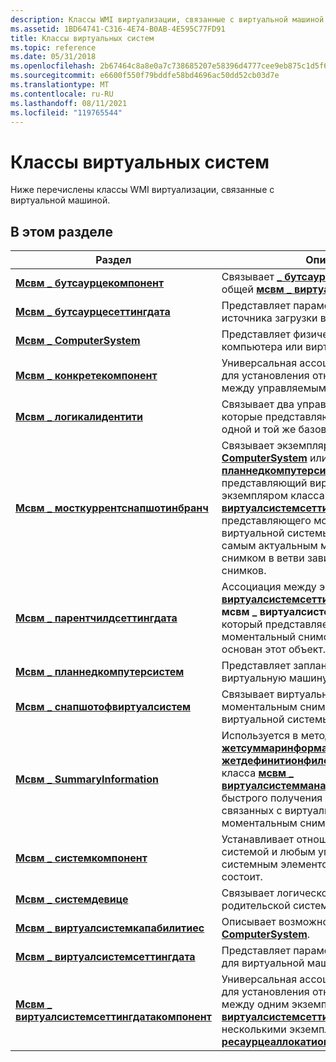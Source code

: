```yaml
---
description: Классы WMI виртуализации, связанные с виртуальной машиной.
ms.assetid: 1BD64741-C316-4E74-B0AB-4E595C77FD91
title: Классы виртуальных систем
ms.topic: reference
ms.date: 05/31/2018
ms.openlocfilehash: 2b67464c8a8e0a7c738685207e58396d4777cee9eb875c1d5f6879c665d5aa44
ms.sourcegitcommit: e6600f550f79bddfe58bd4696ac50dd52cb03d7e
ms.translationtype: MT
ms.contentlocale: ru-RU
ms.lasthandoff: 08/11/2021
ms.locfileid: "119765544"
---
```

# <a name="virtual-system-classes"></a>Классы виртуальных систем

Ниже перечислены классы WMI виртуализации, связанные с виртуальной машиной.

## <a name="in-this-section"></a>В этом разделе



| Раздел                                                                                                | Описание                                                                                                                                                                                                                                                                                                                                                                                                                            |
|------------------------------------------------------------------------------------------------------|----------------------------------------------------------------------------------------------------------------------------------------------------------------------------------------------------------------------------------------------------------------------------------------------------------------------------------------------------------------------------------------------------------------------------------------|
| [**Мсвм \_ бутсаурцекомпонент**](msvm-bootsourcecomponent.md)<br/>                             | Связывает [**\_ бутсаурцесеттингдата мсвм**](msvm-bootsourcesettingdata.md) с общей [**мсвм \_ виртуалсистемсеттингдата**](msvm-virtualsystemsettingdata.md). <br/>                                                                                                                                                                                                                                                   |
| [**Мсвм \_ бутсаурцесеттингдата**](msvm-bootsourcesettingdata.md)<br/>                         | Представляет параметры для задания источника загрузки виртуальной машины. <br/>                                                                                                                                                                                                                                                                                                                                                     |
| [**Мсвм \_ ComputerSystem**](msvm-computersystem.md)<br/>                                       | Представляет физическую систему компьютера или виртуальную машину.<br/>                                                                                                                                                                                                                                                                                                                                                                   |
| [**Мсвм \_ конкретекомпонент**](msvm-concretecomponent.md)<br/>                                 | Универсальная ассоциация, используемая для установления отношений "часть" между управляемыми элементами.<br/>                                                                                                                                                                                                                                                                                                                                   |
| [**Мсвм \_ логикалидентити**](msvm-logicalidentity.md)<br/>                                     | Связывает два управляемых элемента, которые представляют различные аспекты одной и той же базовой сущности. <br/>                                                                                                                                                                                                                                                                                                                            |
| [**Мсвм \_ мосткуррентснапшотинбранч**](msvm-mostcurrentsnapshotinbranch.md)<br/>             | Связывает экземпляр класса [**мсвм \_ ComputerSystem**](msvm-computersystem.md) или [**мсвм \_ планнедкомпутерсистем**](msvm-plannedcomputersystem.md) , представляющий виртуальную систему, с экземпляром класса [**мсвм \_ виртуалсистемсеттингдата**](msvm-virtualsystemsettingdata.md) , представляющего моментальный снимок виртуальной системы, который является самым актуальным моментальным снимком в ветви зависимых моментальных снимков.<br/>            |
| [**Мсвм \_ парентчилдсеттингдата**](msvm-parentchildsettingdata.md)<br/>                       | Ассоциация между экземпляром [**мсвм \_ виртуалсистемсеттингдата**](msvm-virtualsystemsettingdata.md) и экземпляром **мсвм \_ виртуалсистемсеттингдата** , который представляет самый последний моментальный снимок, на основе которого основан этот объект.<br/>                                                                                                                                                                                 |
| [**Мсвм \_ планнедкомпутерсистем**](msvm-plannedcomputersystem.md)<br/>                         | Представляет запланированную виртуальную машину.<br/>                                                                                                                                                                                                                                                                                                                                                                                       |
| [**Мсвм \_ снапшотофвиртуалсистем**](msvm-snapshotofvirtualsystem.md)<br/>                     | Связывает виртуальную систему с моментальным снимком, захваченным из виртуальной системы.<br/>                                                                                                                                                                                                                                                                                                                                      |
| [**Мсвм \_ SummaryInformation**](msvm-summaryinformation.md)<br/>                               | Используется в методах [**жетсуммаринформатион**](getsummaryinformation-msvm-virtualsystemmanagementservice.md) и [**жетдефинитионфилесуммаринформатион**](getdefinitionfilesummaryinformation-msvm-virtualsystemmanagementservice.md) класса [**мсвм \_ виртуалсистемманажементсервице**](msvm-virtualsystemmanagementservice.md) для быстрого получения общих сведений, связанных с виртуальной машиной или моментальным снимком.<br/> |
| [**Мсвм \_ системкомпонент**](msvm-systemcomponent.md)<br/>                                     | Устанавливает отношение "часть" между системой и любым управляемым системным элементом, из которого она состоит.<br/>                                                                                                                                                                                                                                                                                                               |
| [**Мсвм \_ системдевице**](msvm-systemdevice.md)<br/>                                           | Связывает логическое устройство с родительской системой.<br/>                                                                                                                                                                                                                                                                                                                                                                         |
| [**Мсвм \_ виртуалсистемкапабилитиес**](msvm-virtualsystemcapabilities.md)<br/>                 | Описывает возможности связанной [**мсвм \_ ComputerSystem**](msvm-computersystem.md).<br/>                                                                                                                                                                                                                                                                                                                           |
| [**Мсвм \_ виртуалсистемсеттингдата**](msvm-virtualsystemsettingdata.md)<br/>                   | Представляет параметры виртуализации для виртуальной машины.<br/>                                                                                                                                                                                                                                                                                                                                                      |
| [**Мсвм \_ виртуалсистемсеттингдатакомпонент**](msvm-virtualsystemsettingdatacomponent.md)<br/> | Универсальная ассоциация, используемая для установления отношений "часть" между одним экземпляром [**CIM \_ виртуалсистемсеттингдата**](/previous-versions//cc136954(v=vs.85)) и одним или несколькими экземплярами [**CIM \_ ресаурцеаллокатионсеттингдата**](/previous-versions/windows/desktop/clushyperv/cim-resourceallocationsettingdata).<br/>                                                                                                                                                 |



 

 

